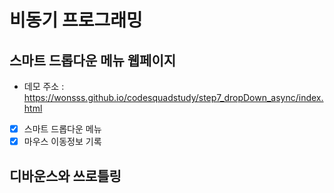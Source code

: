 # 비동기 프로그래밍

## 스마트 드롭다운 메뉴 웹페이지

- 데모 주소 : https://wonsss.github.io/codesquadstudy/step7_dropDown_async/index.html
- [x] 스마트 드롭다운 메뉴
- [x] 마우스 이동정보 기록

## 디바운스와 쓰로틀링


